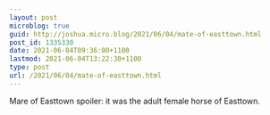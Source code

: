```yaml
---
layout: post
microblog: true
guid: http://joshua.micro.blog/2021/06/04/mate-of-easttown.html
post_id: 1335330
date: 2021-06-04T09:36:00+1100
lastmod: 2021-06-04T13:22:30+1100
type: post
url: /2021/06/04/mate-of-easttown.html
---
```

Mare of Easttown spoiler: it was the adult female horse of Easttown.
